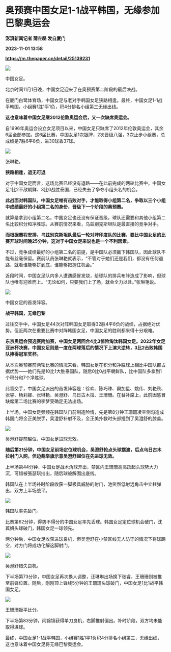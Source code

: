 # 奥预赛中国女足1-1战平韩国，无缘参加巴黎奥运会
**澎湃新闻记者 蒲垚磊 发自厦门**

**2023-11-01 13:58**

**https://m.thepaper.cn/detail/25139231**

![](https://imagecloud.thepaper.cn/thepaper/image/276/553/712.jpg)

中国女足。

北京时间11月1日晚，中国女足迎来了在奥预赛第二阶段的最后决战。

在厦门白鹭体育场，中国女足与老对手韩国女足狭路相逢。最终，中国女足1-1战平韩国，小组赛1胜1平1负，积4分排名小组第三无缘出线。

**这也意味着中国女足继2012伦敦奥运会后，又一次缺席奥运会。**

自1996年奥运会设立女足项目以来，中国女足只缺席了2012年伦敦奥运会，其余6届全部参加。这6届比赛，中国女足1次银牌，2次晋级八强，3次止步小组赛，总成绩是7胜6平8负，进30球丢37球。

![](https://imagecloud.thepaper.cn/thepaper/image/276/553/711.jpg)

张琳艳。

**狭路相逢，退无可退**

对于中国女足而言，这场比赛已经没有退路——在此前完成的两轮比赛中，中国女足1比2不敌朝鲜、3比0战胜泰国，已经失去了争夺小组头名的机会。

**此战面对韩国队，中国女足唯有击败对手，才能取得小组第二名，争取以三个小组中成绩最好的小组第二名的身份，晋级下一个阶段的奥预赛。**

就算是拿到小组第二名，中国女足也还没有保证晋级，球队还需要和其他小组第二名比较积分和净胜球。从赛前情况来看，乌兹别克斯坦队是最直接的竞争对手。

**而根据赛程安排，乌兹别克斯坦队最后一轮对阵印度队的比赛，要比中国女足的比赛开球时间晚25分钟，这对于中国女足来说也是一个不利因素。**

不过，竞争成绩最好的小组第二名的前提，是中国队必须赢下韩国队，因此球队不能有丝毫保留。赛前队员张琳艳就表示，“不管对于她们还是我们，都没有任何退路，就看谁能够拼到底，谁能够把握住机会。”

近段时间，中国女足队内多人遭遇感冒发烧，给球队的排兵布阵造成了影响，但球队也唯有迎难而上。“无论如何，只要我们上了场，就会全力以赴。”张琳艳说。

![](https://imagecloud.thepaper.cn/thepaper/image/276/542/430.jpg)

中国女足的首发阵容。

**战平韩国，无缘巴黎**

过往交手中，中国女足44次对阵韩国女足取得32胜4平8负的战绩，占据绝对优势。但近两次在重要比赛中对阵韩国女足，中国女足的胜利都来得十分艰难。

**东京奥运会预选赛附加赛，中国女足两回合4比3惊险淘汰韩国女足。2022年女足亚洲杯决赛，中国女足则是一度在两球落后的情况下上演大逆转，3比2击败韩国队捧得冠军奖杯。**

从本次奥预赛前两轮比赛的情况来看，韩国女足在积分和净胜球上相比中国队都占据优势——她们先是10比1大胜泰国队，随后0比0战平朝鲜队，比中国队多拿到1个积分和7个净胜球。

此番交手，中国女足派出的首发阵容是：徐欢、陈巧珠、窦加星、姚伟、刘艳秋、张睿、杨莉娜、张琳艳、吴澄舒、乌日古木拉、王珊珊。在替补席上，此前因感冒缺席第二场比赛的李梦雯确定无法出场。

上半场，中国女足频频在韩国队门前制造险情，先是第8分钟王珊珊凌空侧勾造成韩国门将金正美脱手，吴澄舒补射不及，金正美扑救时头部撞到了吴澄舒的膝盖。

![](https://imagecloud.thepaper.cn/thepaper/image/276/540/638.gif)

吴澄舒提前越位，中国女足进球无效。

**随后第21分钟，中国女足前场定位球机会，吴澄舒抢点头球摆渡，后点乌日古木拉射门入网，但边裁举旗示意吴澄舒越位在先进球无效。**

上半场第44分钟，中国女足战术角球开出，禁区内王珊珊高高跃起头球势大力沉，可惜被張瑟琪挡出，随后球被解围出底线。

韩国队在上半场补时阶段收获一脚极具威胁的射门，池笑然低射远角击中立柱弹出，双方上半场战平。

![](https://imagecloud.thepaper.cn/thepaper/image/276/558/360.gif)

韩国队率先破门。

比赛第62分钟，得势不得分的中国女足率先丢球。韩国女足定位球机会破门，沈藇妍头球破门，韩国女足一球领先。

两分钟后，中国女足收获进球良机，但吴澄舒在小禁区线无人防守的情况下将球踢空，对方门将成功化解这脚射门。

![](https://imagecloud.thepaper.cn/thepaper/image/276/558/370.gif)

吴澄舒错失良机。

下半场第73分钟，中国女足再次换人调整，汪琳琳出场换下张睿，王珊珊则被推至前锋位置。随后，刚刚顶上锋线5分钟的王珊珊头球破门，中国女足1比1战平韩国女足。

![](https://imagecloud.thepaper.cn/thepaper/image/276/559/152.gif)

王珊珊扳平比分。

下半场第83分钟，闫锦锦获得单刀良机，右脚推射偏出。补时阶段，双方均未能取得进球。

最终，中国女足1-1战平韩国，小组赛1胜1平1负积4分排名小组第三，无缘出线，这也意味着中国女足将无缘巴黎奥运会。